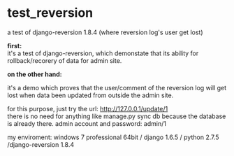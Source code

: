 test_reversion
==============

a test of django-reversion 1.8.4 (where reversion log's user get lost)

<b>first:</b><br>
  it's a test of django-reversion, which demonstate that its ability for rollback/recorery of data for admin site.

<b>on the other hand:</b><br>

  it's a demo which proves that the user/comment of the reversion log will get lost when data been updated from outside the admin site.
   
  for this purpose, just try the url: http://127.0.0.1/update/1  
  there is no need for anything like manage.py sync db because the database is already there.
  admin account and password: admin/1
  
  my enviroment: windows 7 professional 64bit / django 1.6.5 / python 2.7.5 /django-reversion 1.8.4
